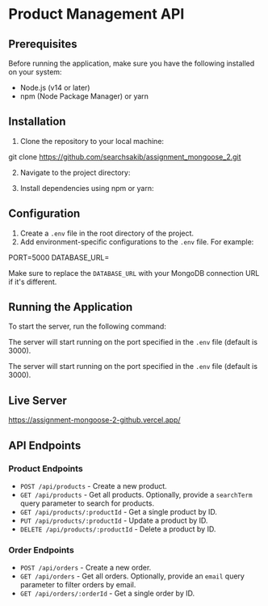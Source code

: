 # Product Management API

## Prerequisites

Before running the application, make sure you have the following installed on your system:

- Node.js (v14 or later)
- npm (Node Package Manager) or yarn

## Installation

1. Clone the repository to your local machine:

git clone https://github.com/searchsakib/assignment_mongoose_2.git

2. Navigate to the project directory:

3. Install dependencies using npm or yarn:

## Configuration

1. Create a `.env` file in the root directory of the project.
2. Add environment-specific configurations to the `.env` file. For example:

PORT=5000
DATABASE_URL=

Make sure to replace the `DATABASE_URL` with your MongoDB connection URL if it's different.

## Running the Application

To start the server, run the following command:

The server will start running on the port specified in the `.env` file (default is 3000).

The server will start running on the port specified in the `.env` file (default is 3000).

## Live Server

https://assignment-mongoose-2-github.vercel.app/

## API Endpoints

### Product Endpoints

- `POST /api/products` - Create a new product.
- `GET /api/products` - Get all products. Optionally, provide a `searchTerm` query parameter to search for products.
- `GET /api/products/:productId` - Get a single product by ID.
- `PUT /api/products/:productId` - Update a product by ID.
- `DELETE /api/products/:productId` - Delete a product by ID.

### Order Endpoints

- `POST /api/orders` - Create a new order.
- `GET /api/orders` - Get all orders. Optionally, provide an `email` query parameter to filter orders by email.
- `GET /api/orders/:orderId` - Get a single order by ID.
